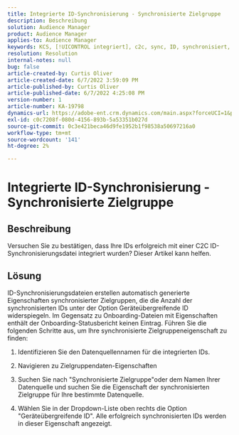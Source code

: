 ```yaml
---
title: Integrierte ID-Synchronisierung - Synchronisierte Zielgruppe
description: Beschreibung
solution: Audience Manager
product: Audience Manager
applies-to: Audience Manager
keywords: KCS, [!UICONTROL integriert], c2c, sync, ID, synchronisiert, Zielgruppe, [!UICONTROL Eigenschaft], Status, Bericht
resolution: Resolution
internal-notes: null
bug: false
article-created-by: Curtis Oliver
article-created-date: 6/7/2022 3:59:09 PM
article-published-by: Curtis Oliver
article-published-date: 6/7/2022 4:25:08 PM
version-number: 1
article-number: KA-19798
dynamics-url: https://adobe-ent.crm.dynamics.com/main.aspx?forceUCI=1&pagetype=entityrecord&etn=knowledgearticle&id=121a99be-7ae6-ec11-bb3c-000d3a3bdf44
exl-id: c0c7208f-080d-4156-893b-5a53351b027d
source-git-commit: 0c3e421beca46d9fe1952b1f98538a50697216a0
workflow-type: tm+mt
source-wordcount: '141'
ht-degree: 2%

---
```


# Integrierte ID-Synchronisierung - Synchronisierte Zielgruppe

## Beschreibung


Versuchen Sie zu bestätigen, dass Ihre IDs erfolgreich mit einer C2C ID-Synchronisierungsdatei integriert wurden? Dieser Artikel kann helfen.




## Lösung


ID-Synchronisierungsdateien erstellen automatisch generierte Eigenschaften synchronisierter Zielgruppen, die die Anzahl der synchronisierten IDs unter der Option Geräteübergreifende ID widerspiegeln. Im Gegensatz zu Onboarding-Dateien mit Eigenschaften enthält der Onboarding-Statusbericht keinen Eintrag. Führen Sie die folgenden Schritte aus, um Ihre synchronisierte Zielgruppeneigenschaft zu finden:

1) Identifizieren Sie den Datenquellennamen für die integrierten IDs.

2) Navigieren zu Zielgruppendaten-Eigenschaften

3) Suchen Sie nach &quot;Synchronisierte Zielgruppe&quot;oder dem Namen Ihrer Datenquelle und suchen Sie die Eigenschaft der synchronisierten Zielgruppe für Ihre bestimmte Datenquelle.

4) Wählen Sie in der Dropdown-Liste oben rechts die Option &quot;Geräteübergreifende ID&quot;. Alle erfolgreich synchronisierten IDs werden in dieser Eigenschaft angezeigt.
